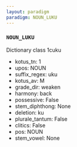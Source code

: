 ```yaml
---
layout: paradigm
paradigm: NOUN_LUKU
---
```

### ` NOUN_LUKU `

Dictionary class 1cuku
* kotus_tn: 1
* upos: NOUN
* suffix_regex: uku
* kotus_av: M
* grade_dir: weaken
* harmony: back
* possessive: False
* stem_diphthong: None
* deletion: ku
* plurale_tantum: False
* clitics: False
* pos: NOUN
* stem_vowel: None
